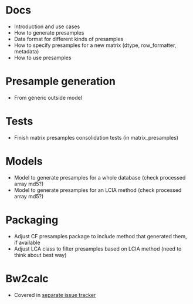 # Docs

* Introduction and use cases
* How to generate presamples
* Data format for different kinds of presamples
* How to specify presamples for a new matrix (dtype, row_formatter, metadata)
* How to use presamples

# Presample generation

* From generic outside model

# Tests

* Finish matrix presamples consolidation tests (in matrix_presamples)

# Models

* Model to generate presamples for a whole database (check processed array md5?)
* Model to generate presamples for an LCIA method (check processed array md5?)

# Packaging

* Adjust CF presamples package to include method that generated them, if available
* Adjust LCA class to filter presamples based on LCIA method (need to think about best way)

# Bw2calc

* Covered in [separate issue tracker](https://bitbucket.org/cmutel/brightway2-calc/issues?status=new&status=open)
